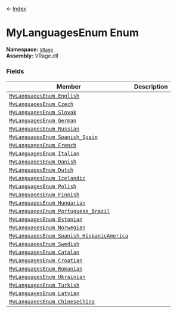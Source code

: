 ← [Index](index)
# MyLanguagesEnum Enum
**Namespace:** [`VRage`](VRage)  
**Assembly:** VRage.dll  
### Fields
|Member|Description|
|---|---|
|[`MyLanguagesEnum English`](VRage.English)||
|[`MyLanguagesEnum Czech`](VRage.Czech)||
|[`MyLanguagesEnum Slovak`](VRage.Slovak)||
|[`MyLanguagesEnum German`](VRage.German)||
|[`MyLanguagesEnum Russian`](VRage.Russian)||
|[`MyLanguagesEnum Spanish_Spain`](VRage.Spanish_Spain)||
|[`MyLanguagesEnum French`](VRage.French)||
|[`MyLanguagesEnum Italian`](VRage.Italian)||
|[`MyLanguagesEnum Danish`](VRage.Danish)||
|[`MyLanguagesEnum Dutch`](VRage.Dutch)||
|[`MyLanguagesEnum Icelandic`](VRage.Icelandic)||
|[`MyLanguagesEnum Polish`](VRage.Polish)||
|[`MyLanguagesEnum Finnish`](VRage.Finnish)||
|[`MyLanguagesEnum Hungarian`](VRage.Hungarian)||
|[`MyLanguagesEnum Portuguese_Brazil`](VRage.Portuguese_Brazil)||
|[`MyLanguagesEnum Estonian`](VRage.Estonian)||
|[`MyLanguagesEnum Norwegian`](VRage.Norwegian)||
|[`MyLanguagesEnum Spanish_HispanicAmerica`](VRage.Spanish_HispanicAmerica)||
|[`MyLanguagesEnum Swedish`](VRage.Swedish)||
|[`MyLanguagesEnum Catalan`](VRage.Catalan)||
|[`MyLanguagesEnum Croatian`](VRage.Croatian)||
|[`MyLanguagesEnum Romanian`](VRage.Romanian)||
|[`MyLanguagesEnum Ukrainian`](VRage.Ukrainian)||
|[`MyLanguagesEnum Turkish`](VRage.Turkish)||
|[`MyLanguagesEnum Latvian`](VRage.Latvian)||
|[`MyLanguagesEnum ChineseChina`](VRage.ChineseChina)||
